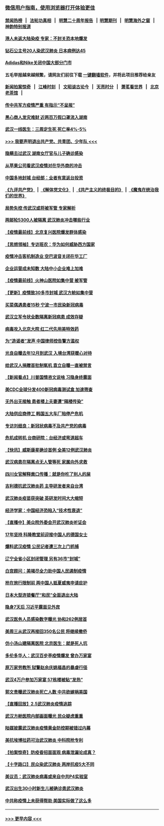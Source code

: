 ### [微信用户指南，使用浏览器打开体验更佳](https://github.com/gfw-breaker/banned-news1/blob/master/indexes/wechat-guide.md?t=0)
#### [禁闻热榜](热点新闻.md?t=0)  &nbsp;&nbsp;|&nbsp;&nbsp; [法轮功真相](https://github.com/gfw-breaker/truth/blob/master/README.md?t=0) &nbsp;&nbsp;|&nbsp;&nbsp; [明慧二十周年报告](https://github.com/gfw-breaker/mh-reports/blob/master/README.md?t=0) &nbsp;&nbsp;|&nbsp;&nbsp;[明慧期刊](https://github.com/gfw-breaker/mh-qikan) &nbsp;&nbsp;|&nbsp;&nbsp; [明慧海外之窗](https://github.com/gfw-breaker/mh-news/blob/master/README.md?t=0) &nbsp;&nbsp;|&nbsp;&nbsp; [神韵特别报道](https://github.com/gfw-breaker/mh-news/blob/master/shenyun.md?t=0)
#### [港人未返大陆染疫 专家：不封关恐本地爆发](../pages/nsc413/n11848021.md?t=02061411) 
#### [钻石公主号20人染武汉肺炎 日本病例达45](../pages/nsc413/n11847823.md?t=02061411) 
#### [Adidas和Nike关闭中国大部分门市](../pages/nsc413/n11847720.md?t=02061411) 
#### 五毛举报越来越频繁，请网友们前往下载 [一键翻墙软件](https://github.com/gfw-breaker/ssr-accounts)，并将此项目推荐给亲友
#### [新闻拍案惊奇](https://github.com/gfw-breaker/banned-news1/blob/master/pages/link4.md) &nbsp;&nbsp;|&nbsp;&nbsp; [江峰时刻](https://github.com/gfw-breaker/banned-news1/blob/master/pages/link4.md) &nbsp;&nbsp;|&nbsp;&nbsp; [文昭谈古论今](https://github.com/gfw-breaker/banned-news1/blob/master/pages/link4.md) &nbsp;&nbsp;|&nbsp;&nbsp; [天亮时分](https://github.com/gfw-breaker/banned-news1/blob/master/pages/link4.md) &nbsp;&nbsp;|&nbsp;&nbsp; [萧茗看世界](https://github.com/gfw-breaker/banned-news1/blob/master/pages/link4.md) &nbsp;&nbsp;|&nbsp;&nbsp; [北京老茶馆](https://github.com/gfw-breaker/banned-news1/blob/master/pages/link4.md) &nbsp;&nbsp;|&nbsp;&nbsp; 
#### [传中共军方疫情严重 有指示“不呈报”](../pages/nsc413/n11847828.md?t=02061411) 
#### [黑心商人发灾难财 近两百万假口罩流入湖南](../pages/nsc413/n11847794.md?t=02061411) 
#### [武汉一线医生：三周定生死 死亡率4%-5%](../pages/nsc413/n11847780.md?t=02061411) 
#### [>>> 我要声明退出共产党、共青团、少年队 <<<](https://github.com/begood0513/goodnews/blob/master/quit/letter.md) 
#### [隐瞒去过武汉 湖南女厅官与儿子确诊感染](../pages/nsc413/n11847669.md?t=02061411) 
#### [从苹果公司看武汉疫情对在华外商的冲击](../pages/nsc413/n11847586.md?t=02061411) 
#### [中国多地封城 台经部：业者有意返台投资](../pages/nsc413/n11847732.md?t=02061411) 
#### [《九评共产党》](https://github.com/begood0513/9ping.md/blob/master/README.md) &nbsp;|&nbsp; [《解体党文化》](../../../../jtdwh.md/blob/master/README.md)  &nbsp;|&nbsp; [《共产主义的终极目的》](../../../../gczydzjmd.md/blob/master/README.md) &nbsp;|&nbsp; [《魔鬼在统治我们的世界》](../../../../mgztzwmdsj.md/blob/master/README.md) 
#### [局势失控 传武汉或将被军管 专家解析](../pages/nsc413/n11847458.md?t=02061411) 
#### [两邮轮5300人被隔离 武汉肺炎冲击哪些行业](../pages/nsc413/n11847456.md?t=02061411) 
#### [【疫情最前线】北京复兴医院爆发群体感染](../pages/nsc413/n11847626.md?t=02061411) 
#### [【思想领袖】专访班农：华为如何威胁西方国家](../pages/nsc413/n11847306.md?t=02061411) 
#### [疫情冲击客机制造业 空巴波音关闭在华工厂](../pages/nsc413/n11847550.md?t=02061411) 
#### [企业运营成未知数 大陆中小企业难上加难](../pages/nsc413/n11847477.md?t=02061411) 
#### [【疫情最前线】火神山医院如集中营 被军管](../pages/nsc413/n11847524.md?t=02061411) 
#### [【更新】疫情致30多市封城 武汉方舱如集中营](../pages/nsc413/n11801312.md?t=02061411) 
#### [买菜偶遇患者15秒 宁波一市民染新冠病毒](../pages/nsc413/n11847294.md?t=02061411) 
#### [武汉立军令状全数隔离新冠病患 成效存疑](../pages/nsc413/n11847328.md?t=02061411) 
#### [病毒攻入北京大院 红二代先用美特效药](../pages/nsc413/n11847427.md?t=02061411) 
#### [为“造谣者”发声 中国律师控告警方滥权](../pages/nsc413/n11847326.md?t=02061411) 
#### [光良自曝去年12月到武汉 入境台湾获暖心对待](../pages/nsc413/n11847243.md?t=02061411) 
#### [给武汉人捐赠首批制氧机 袁立自曝一直被禁言](../pages/nsc413/n11846974.md?t=02061411) 
#### [【新闻看点】川普国情咨文说啥 习隐身终露面](../pages/nsc413/n11847016.md?t=02061411) 
#### [美CDC全球分发400新冠病毒测试盒 加速筛查](../pages/nsc413/n11847260.md?t=02061411) 
#### [无外出无接触 患者楼上夫妻遭“隔楼传染”](../pages/nsc413/n11847233.md?t=02061411) 
#### [大陆供应商停工 韩国五大车厂陷停产危机](../pages/nsc413/n11847062.md?t=02061411) 
#### [专访刘细良：新冠状病毒不及共产党的病毒](../pages/nsc413/n11847164.md?t=02061411) 
#### [危机成转机 台商研院：台经济或弯道超车](../pages/nsc413/n11846448.md?t=02061411) 
#### [【快讯】威斯康星确诊首例 全美12例武汉肺炎](../pages/nsc413/n11847162.md?t=02061411) 
#### [武汉病患在隔离点无人管等死 家属向外求救](../pages/nsc413/n11847020.md?t=02061411) 
#### [四川女官解释粪口传播：就是你吃了别人的屎](../pages/nsc413/n11847029.md?t=02061411) 
#### [吉利德抗武汉肺炎药 主导研发者来自台湾](../pages/nsc413/n11847064.md?t=02061411) 
#### [武汉肺炎疫苗获突破 英研发时间大大缩短](../pages/nsc413/n11846915.md?t=02061411) 
#### [经济学家：中国经济恐陷入“技术性衰退”](../pages/nsc413/n11846450.md?t=02061411) 
#### [【直播中】美众院外委会开武汉肺炎听证会](../pages/nsc413/n11846727.md?t=02061411) 
#### [17年坚持 科隆教堂前迎接中国人的德国女士](../pages/nsc413/n11846781.md?t=02061411) 
#### [爆料武汉疫情 公民记者遭三次上门抓捕](../pages/nsc413/n11846937.md?t=02061411) 
#### [辽宁全省小区封闭管理 另有36市“封城”](../pages/nsc413/n11846879.md?t=02061411) 
#### [白宫顾问：美竭尽全力助中国人民遏制疫情](../pages/nsc413/n11846756.md?t=02061411) 
#### [抢在旅行限制前 两中国人抵夏威夷申请庇护](../pages/nsc413/n11846866.md?t=02061411) 
#### [日本大型连锁餐厅“和民”全面退出大陆](../pages/nsc413/n11846765.md?t=02061411) 
#### [隐身7天后 习近平露面见外宾](../pages/nsc413/n11846805.md?t=02061411) 
#### [武汉医务人员感染数字曝光 协和262例居首](../pages/nsc413/n11846742.md?t=02061411) 
#### [美周三从武汉再接回350名公民 将继续撤侨](../pages/nsc413/n11846705.md?t=02061411) 
#### [仿小汤山建隔离医院 北京医生：就是死人坑](../pages/nsc413/n11846692.md?t=02061411) 
#### [多伦多华人：武汉百步亭疫情爆发 曾办万家宴](../pages/nsc413/n11846766.md?t=02061411) 
#### [原万家劳教所 狱警赵余庆姚福昌的暴虐行径](../pages/nsc413/n11844582.md?t=02061411) 
#### [武汉4万户参加万家宴 57栋楼被贴“发热”](../pages/nsc413/n11846074.md?t=02061411) 
#### [郭文贵曝武汉肺炎死亡人数 中共欲嫁祸美国](../pages/nsc413/n11846240.md?t=02061411) 
#### [【直播回放】2.5武汉肺炎疫情追踪](../pages/nsc413/n11846437.md?t=02061411) 
#### [武汉方舱医院内部画面曝光 民众疑虑重重](../pages/nsc413/n11846442.md?t=02061411) 
#### [陆媒披露武汉肺炎疫情黄金防控期被错过内幕](../pages/nsc413/n11846413.md?t=02061411) 
#### [美抗埃博拉药可治武汉肺炎 中科院抢专利](../pages/nsc413/n11846409.md?t=02061411) 
#### [【拍案惊奇】防疫昏招面面观 病毒泄漏论成真？](../pages/nsc413/n11845382.md?t=02061411) 
#### [【十字路口】民众染武汉肺炎 两岸抗疫5大不同](../pages/nsc413/n11845264.md?t=02061411) 
#### [美议员：武汉肺炎病毒或来自中共P4实验室](../pages/nsc413/n11846043.md?t=02061411) 
#### [武汉出生30小时新生儿被确诊患武汉肺炎](../pages/nsc413/n11846307.md?t=02061411) 
#### [中共称疫情上未获得帮助 美国实际做了这么多](../pages/nsc413/n11846008.md?t=02061411) 

----
#### [ >>> 更早内容 <<< ](../indexes/nsc413-earlier.md)
